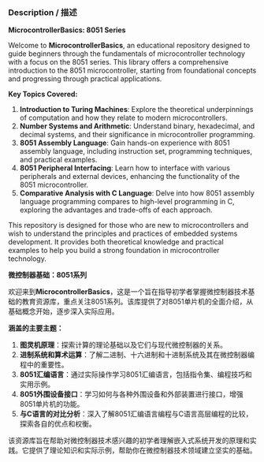 ### Description / 描述

**MicrocontrollerBasics: 8051 Series**

Welcome to **MicrocontrollerBasics**, an educational repository designed to guide beginners through the fundamentals of microcontroller technology with a focus on the 8051 series. This library offers a comprehensive introduction to the 8051 microcontroller, starting from foundational concepts and progressing through practical applications.

**Key Topics Covered:**

1. **Introduction to Turing Machines**: Explore the theoretical underpinnings of computation and how they relate to modern microcontrollers.
2. **Number Systems and Arithmetic**: Understand binary, hexadecimal, and decimal systems, and their significance in microcontroller programming.
3. **8051 Assembly Language**: Gain hands-on experience with 8051 assembly language, including instruction set, programming techniques, and practical examples.
4. **8051 Peripheral Interfacing**: Learn how to interface with various peripherals and external devices, enhancing the functionality of the 8051 microcontroller.
5. **Comparative Analysis with C Language**: Delve into how 8051 assembly language programming compares to high-level programming in C, exploring the advantages and trade-offs of each approach.

This repository is designed for those who are new to microcontrollers and wish to understand the principles and practices of embedded systems development. It provides both theoretical knowledge and practical examples to help you build a strong foundation in microcontroller technology.

**微控制器基础：8051系列**

欢迎来到**MicrocontrollerBasics**，这是一个旨在指导初学者掌握微控制器技术基础的教育资源库，重点关注8051系列。该库提供了对8051单片机的全面介绍，从基础概念开始，逐步深入实际应用。

**涵盖的主要主题：**

1. **图灵机原理**：探索计算的理论基础以及它们与现代微控制器的关系。
2. **进制系统和算术运算**：了解二进制、十六进制和十进制系统及其在微控制器编程中的重要性。
3. **8051汇编语言**：通过实际操作学习8051汇编语言，包括指令集、编程技巧和实用示例。
4. **8051外围设备接口**：学习如何与各种外围设备和外部装置进行接口，增强8051单片机的功能。
5. **与C语言的对比分析**：深入了解8051汇编语言编程与C语言高层编程的比较，探索各自的优点和权衡。

该资源库旨在帮助对微控制器技术感兴趣的初学者理解嵌入式系统开发的原理和实践。它提供了理论知识和实际示例，帮助你在微控制器技术领域建立坚实的基础。
